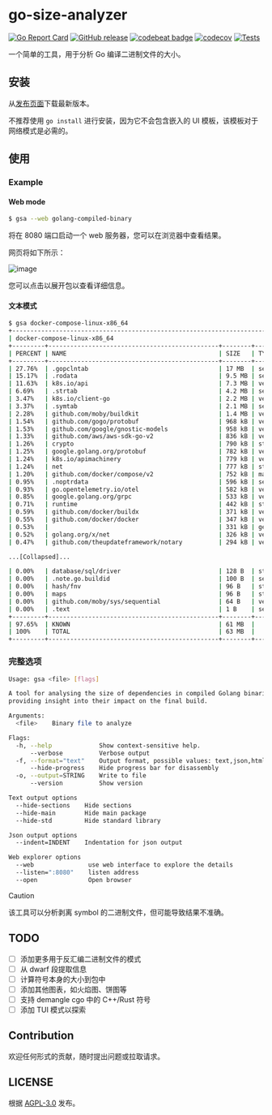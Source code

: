 # go-size-analyzer

[![Go Report Card](https://goreportcard.com/badge/github.com/Zxilly/go-size-analyzer)](https://goreportcard.com/report/github.com/Zxilly/go-size-analyzer)
[![GitHub release](https://img.shields.io/github/v/release/Zxilly/go-size-analyzer)](https://github.com/Zxilly/go-size-analyzer/releases)
[![codebeat badge](https://codebeat.co/badges/1c911d47-6e4d-4f30-becb-939406fd8998)](https://codebeat.co/projects/github-com-zxilly-go-size-analyzer-master)
[![codecov](https://codecov.io/github/Zxilly/go-size-analyzer/graph/badge.svg?token=Q4TDH6RFZN)](https://codecov.io/github/Zxilly/go-size-analyzer)
[![Tests](https://github.com/Zxilly/go-size-analyzer/actions/workflows/tests.yml/badge.svg)](https://github.com/Zxilly/go-size-analyzer/actions/workflows/tests.yml)

一个简单的工具，用于分析 Go 编译二进制文件的大小。

## 安装

从[发布页面](https://github.com/Zxilly/go-size-analyzer/releases)下载最新版本。

不推荐使用 `go install` 进行安装，因为它不会包含嵌入的 UI 模板，该模板对于网络模式是必需的。

## 使用

### Example

#### Web mode

```bash
$ gsa --web golang-compiled-binary
```

将在 8080 端口启动一个 web 服务器，您可以在浏览器中查看结果。

网页将如下所示：

![image](https://github.com/Zxilly/go-size-analyzer/assets/31370133/78bb8105-fc5a-4852-8704-8c2fac3bf475)

您可以点击以展开包以查看详细信息。

#### 文本模式

```bash
$ gsa docker-compose-linux-x86_64
+------------------------------------------------------------------------------+
| docker-compose-linux-x86_64                                                  |
+---------+-----------------------------------------------+--------+-----------+
| PERCENT | NAME                                          | SIZE   | TYPE      |
+---------+-----------------------------------------------+--------+-----------+
| 27.76%  | .gopclntab                                    | 17 MB  | section   |
| 15.17%  | .rodata                                       | 9.5 MB | section   |
| 11.63%  | k8s.io/api                                    | 7.3 MB | vendor    |
| 6.69%   | .strtab                                       | 4.2 MB | section   |
| 3.47%   | k8s.io/client-go                              | 2.2 MB | vendor    |
| 3.37%   | .symtab                                       | 2.1 MB | section   |
| 2.28%   | github.com/moby/buildkit                      | 1.4 MB | vendor    |
| 1.54%   | github.com/gogo/protobuf                      | 968 kB | vendor    |
| 1.53%   | github.com/google/gnostic-models              | 958 kB | vendor    |
| 1.33%   | github.com/aws/aws-sdk-go-v2                  | 836 kB | vendor    |
| 1.26%   | crypto                                        | 790 kB | std       |
| 1.25%   | google.golang.org/protobuf                    | 782 kB | vendor    |
| 1.24%   | k8s.io/apimachinery                           | 779 kB | vendor    |
| 1.24%   | net                                           | 777 kB | std       |
| 1.20%   | github.com/docker/compose/v2                  | 752 kB | main      |
| 0.95%   | .noptrdata                                    | 596 kB | section   |
| 0.93%   | go.opentelemetry.io/otel                      | 582 kB | vendor    |
| 0.85%   | google.golang.org/grpc                        | 533 kB | vendor    |
| 0.71%   | runtime                                       | 442 kB | std       |
| 0.59%   | github.com/docker/buildx                      | 371 kB | vendor    |
| 0.55%   | github.com/docker/docker                      | 347 kB | vendor    |
| 0.53%   |                                               | 331 kB | generated |
| 0.52%   | golang.org/x/net                              | 326 kB | vendor    |
| 0.47%   | github.com/theupdateframework/notary          | 294 kB | vendor    |

...[Collapsed]...

| 0.00%   | database/sql/driver                           | 128 B  | std       |
| 0.00%   | .note.go.buildid                              | 100 B  | section   |
| 0.00%   | hash/fnv                                      | 96 B   | std       |
| 0.00%   | maps                                          | 96 B   | std       |
| 0.00%   | github.com/moby/sys/sequential                | 64 B   | vendor    |
| 0.00%   | .text                                         | 1 B    | section   |
+---------+-----------------------------------------------+--------+-----------+
| 97.65%  | KNOWN                                         | 61 MB  |           |
| 100%    | TOTAL                                         | 63 MB  |           |
+---------+-----------------------------------------------+--------+-----------+

```

### 完整选项

```bash
Usage: gsa <file> [flags]

A tool for analysing the size of dependencies in compiled Golang binaries,
providing insight into their impact on the final build.

Arguments:
  <file>    Binary file to analyze

Flags:
  -h, --help             Show context-sensitive help.
      --verbose          Verbose output
  -f, --format="text"    Output format, possible values: text,json,html
      --hide-progress    Hide progress bar for disassembly
  -o, --output=STRING    Write to file
      --version          Show version

Text output options
  --hide-sections    Hide sections
  --hide-main        Hide main package
  --hide-std         Hide standard library

Json output options
  --indent=INDENT    Indentation for json output

Web explorer options
  --web               use web interface to explore the details
  --listen=":8080"    listen address
  --open              Open browser
```

> [!CAUTION]
>
> 该工具可以分析剥离 symbol 的二进制文件，但可能导致结果不准确。

## TODO

- [ ] 添加更多用于反汇编二进制文件的模式
- [ ] 从 dwarf 段提取信息
- [ ] 计算符号本身的大小到包中
- [ ] 添加其他图表，如火焰图、饼图等
- [ ] 支持 demangle cgo 中的 C++/Rust 符号
- [ ] 添加 TUI 模式以探索

## Contribution

欢迎任何形式的贡献，随时提出问题或拉取请求。

## LICENSE

根据 [AGPL-3.0](./LICENSE) 发布。
